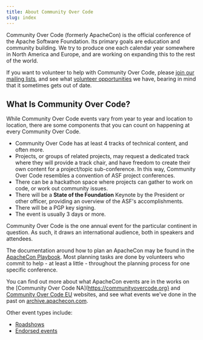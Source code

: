 ```yaml
---
title: About Community Over Code
slug: index
---
```


Community Over Code (formerly ApacheCon) is the official conference of the Apache Software Foundation.
Its primary goals are education and community building. We try to
produce one each calendar year somewhere in North America and Europe,
and are working on expanding this to the rest of the world.

If you want to volunteer to help with Community Over Code, please
[join our mailing lists](/involved/mailing-lists.html),
and see what [volunteer opportunities](/about/commcode/volunteer.html) we have,
bearing in mind that it sometimes gets out of date.

## What Is Community Over Code?

While Community Over Code events vary from year to year and location to location, there
are some components that you can count on happening at every Community Over Code.

 - Community Over Code has at least 4 tracks of technical content, and often more.
 - Projects, or groups of related projects, may request a dedicated
   track where they will provide a track chair, and have freedom to
   create their own content for a project/topic sub-conference. In this
   way, Community Over Code resembles a convention of ASF project conferences.
 - There can be a hackathon space where projects can gather to work on
   code, or work out community issues.
 - There will be a **State of the Foundation** Keynote by the President or
   other officer, providing an overview of the ASF's accomplishments.
 - There will be a PGP key signing.
 - The event is usually 3 days or more.

Community Over Code is the one annual event for the particular continent in
question. As such, it draws an international audience, both in
speakers and attendees.

The documentation around how to plan an ApacheCon may be found in the
[ApacheCon Playbook](/about/commcode/playbook.html).  Most planning tasks
are done by volunteers who commit to help - at least a little - throughout
the planning process for one specific conference.

You can find out more about what ApacheCon events are in the works on
the [Community Over Code NA](https://communityovercode.org} and [Community Over Code EU](https://eucommunityovercode.org) websites, and see what events
we've done in the past on
[archive.apachecon.com](https://archive.apachecon.com/).

Other event types include:

  - [Roadshows](/about/roadshow.html)
  - [Endorsed events](/about/endorsed.html)

